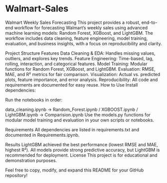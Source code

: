 # Walmart-Sales
Walmart Weekly Sales Forecasting
This project provides a robust, end-to-end workflow for forecasting Walmart’s weekly sales using advanced machine learning models: Random Forest, XGBoost, and LightGBM. The workflow includes data cleaning, feature engineering, model training, evaluation, and business insights, with a focus on reproducibility and clarity.

Project Structure
Features
Data Cleaning & EDA: Handles missing values, outliers, and explores key trends.
Feature Engineering: Time-based, lag, rolling, interaction, and categorical features.
Model Training: Modular functions for Random Forest, XGBoost, and LightGBM.
Evaluation: RMSE, MAE, and R² metrics for fair comparison.
Visualization: Actual vs. predicted plots, feature importance, and error analysis.
Reproducibility: All code and requirements are documented for easy reuse.
How to Use
Install dependencies:

Run the notebooks in order:

data_cleaning.ipynb → Random_Forest.ipynb / XGBOOST.ipynb / LightGBM.ipynb → Comparision.ipynb
Use the models.py functions for modular model training and evaluation in your own scripts or notebooks.

Requirements
All dependencies are listed in requirements.txt and documented in Requirements.ipynb.

Results
LightGBM achieved the best performance (lowest RMSE and MAE, highest R²).
All models provide strong predictive accuracy, but LightGBM is recommended for deployment.
License
This project is for educational and demonstration purposes.

Feel free to copy, modify, and expand this README for your GitHub repository!
